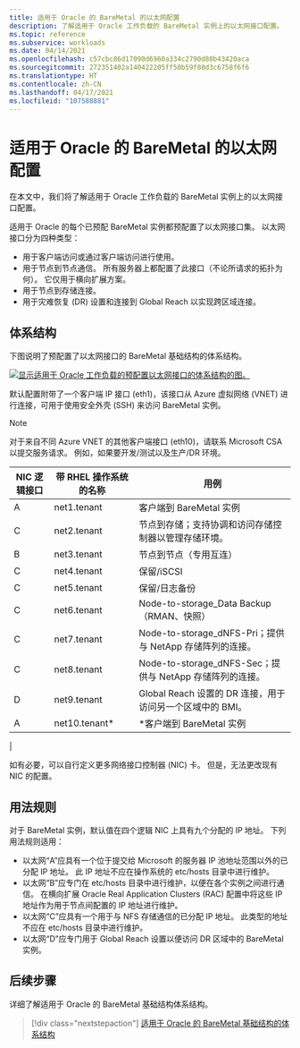 ```yaml
---
title: 适用于 Oracle 的 BareMetal 的以太网配置
description: 了解适用于 Oracle 工作负载的 BareMetal 实例上的以太网接口配置。
ms.topic: reference
ms.subservice: workloads
ms.date: 04/14/2021
ms.openlocfilehash: c57cbc86d17090d6960a334c2790d80b43420aca
ms.sourcegitcommit: 272351402a140422205ff50b59f80d3c6758f6f6
ms.translationtype: HT
ms.contentlocale: zh-CN
ms.lasthandoff: 04/17/2021
ms.locfileid: "107588881"
---
```

# <a name="ethernet-configuration-of-baremetal-for-oracle"></a>适用于 Oracle 的 BareMetal 的以太网配置

在本文中，我们将了解适用于 Oracle 工作负载的 BareMetal 实例上的以太网接口配置。

适用于 Oracle 的每个已预配 BareMetal 实例都预配置了以太网接口集。 以太网接口分为四种类型：

- 用于客户端访问或通过客户端访问进行使用。
- 用于节点到节点通信。 所有服务器上都配置了此接口（不论所请求的拓扑为何）。 它仅用于横向扩展方案。
- 用于节点到存储连接。
- 用于灾难恢复 (DR) 设置和连接到 Global Reach 以实现跨区域连接。

## <a name="architecture"></a>体系结构

下图说明了预配置了以太网接口的 BareMetal 基础结构的体系结构。 

[![显示适用于 Oracle 工作负载的预配置以太网接口的体系结构的图。](media/oracle-baremetal-ethernet/architecture-ethernet.png)](media/oracle-baremetal-ethernet/architecture-ethernet.png#lightbox)

默认配置附带了一个客户端 IP 接口 (eth1)，该接口从 Azure 虚拟网络 (VNET) 进行连接，可用于使用安全外壳 (SSH) 来访问 BareMetal 实例。

> [!NOTE]
> 对于来自不同 Azure VNET 的其他客户端接口 (eth10)，请联系 Microsoft CSA 以提交服务请求。 例如，如果要开发/测试以及生产/DR 环境。

| **NIC 逻辑接口** | **带 RHEL 操作系统的名称** | **用例** |
| --- | --- | --- |
| A | net1.tenant | 客户端到 BareMetal 实例 |
| C | net2.tenant | 节点到存储；支持协调和访问存储控制器以管理存储环境。 |
| B | net3.tenant | 节点到节点（专用互连） |
| C | net4.tenant | 保留/iSCSI |
| C | net5.tenant | 保留/日志备份 |
| C | net6.tenant | Node-to-storage_Data Backup（RMAN、快照） |
| C | net7.tenant | Node-to-storage_dNFS-Pri；提供与 NetApp 存储阵列的连接。 |
| C | net8.tenant | Node-to-storage_dNFS-Sec；提供与 NetApp 存储阵列的连接。 |
| D | net9.tenant | Global Reach 设置的 DR 连接，用于访问另一个区域中的 BMI。 |
| A | net10.tenant\* | \*客户端到 BareMetal 实例
 |

如有必要，可以自行定义更多网络接口控制器 (NIC) 卡。 但是，无法更改现有 NIC 的配置。

## <a name="usage-rules"></a>用法规则

对于 BareMetal 实例，默认值在四个逻辑 NIC 上具有九个分配的 IP 地址。 下列用法规则适用：

- 以太网“A”应具有一个位于提交给 Microsoft 的服务器 IP 池地址范围以外的已分配 IP 地址。 此 IP 地址不应在操作系统的 etc/hosts 目录中进行维护。
- 以太网“B”应专门在 etc/hosts 目录中进行维护，以便在各个实例之间进行通信。 在横向扩展 Oracle Real Application Clusters (RAC) 配置中将这些 IP 地址作为用于节点间配置的 IP 地址进行维护。
- 以太网“C”应具有一个用于与 NFS 存储通信的已分配 IP 地址。 此类型的地址不应在 etc/hosts 目录中进行维护。
- 以太网“D”应专门用于 Global Reach 设置以便访问 DR 区域中的 BareMetal 实例。

## <a name="next-step"></a>后续步骤

详细了解适用于 Oracle 的 BareMetal 基础结构体系结构。

> [!div class="nextstepaction"]
> [适用于 Oracle 的 BareMetal 基础结构的体系结构](oracle-baremetal-architecture.md)
